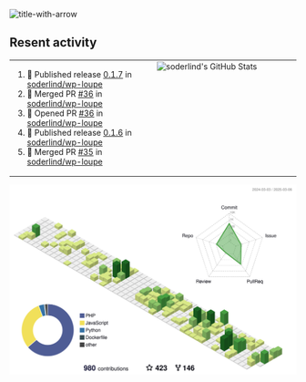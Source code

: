 
![title-with-arrow](https://github.com/soderlind/soderlind/assets/1649452/0f685042-97c3-46ba-b290-804d07f05370)



## Resent activity

<table width="100%" border="0"><tr><td width="49%">

<!--START_SECTION:activity-->
1. 🚀 Published release [0.1.7](https://github.com/soderlind/wp-loupe/releases/tag/0.1.7) in [soderlind/wp-loupe](https://github.com/soderlind/wp-loupe)
2. 🎉 Merged PR [#36](https://github.com/soderlind/wp-loupe/pull/36) in [soderlind/wp-loupe](https://github.com/soderlind/wp-loupe)
3. 💪 Opened PR [#36](https://github.com/soderlind/wp-loupe/pull/36) in [soderlind/wp-loupe](https://github.com/soderlind/wp-loupe)
4. 🚀 Published release [0.1.6](https://github.com/soderlind/wp-loupe/releases/tag/0.1.6) in [soderlind/wp-loupe](https://github.com/soderlind/wp-loupe)
5. 🎉 Merged PR [#35](https://github.com/soderlind/wp-loupe/pull/35) in [soderlind/wp-loupe](https://github.com/soderlind/wp-loupe)
<!--END_SECTION:activity-->
  </td>
<td width="49%" valign="top">
     <img  alt="soderlind's GitHub Stats" src="https://awesome-github-stats.azurewebsites.net/user-stats/soderlind?cardType=octocat&theme=github&preferLogin=false&Title=FFFFFF&Border=FFFFFF" />
</td></tr></table>


![](./profile-3d-contrib/profile-green-animate.svg)


